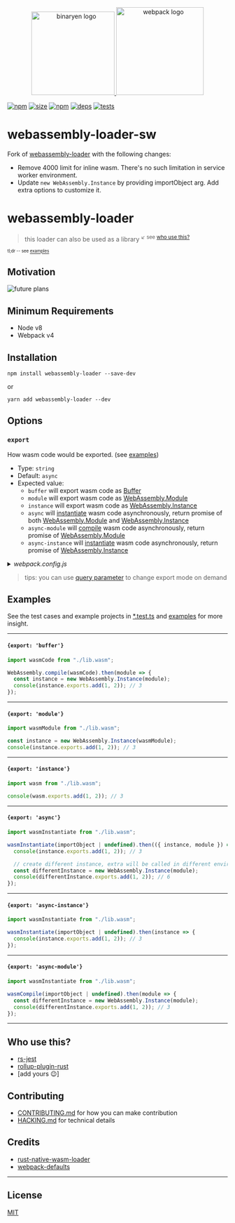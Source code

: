 <div align="center">
  <a href="https://github.com/WebAssembly">
    <img height="190" alt="binaryen logo" src="https://upload.wikimedia.org/wikipedia/commons/c/c6/Web_Assembly_Logo.svg">
  </a>
  <a href="https://github.com/webpack/webpack">
    <img height="200" alt="webpack logo" src="https://webpack.js.org/assets/icon-square-big.svg">
  </a>
</div>

[![npm][npm]][npm-url]
[![size][size]][size-url]
[![npm][npm-download]][npm-url]
[![deps][deps]][deps-url]
[![tests][tests]][tests-url]
<!-- [![node][node]][node-url] -->
<!-- [![cover][cover]][cover-url] -->

# webassembly-loader-sw

Fork of [webassembly-loader](https://github.com/DrSensor/webassembly-loader) with the following changes:
- Remove 4000 limit for inline wasm. There's no such limitation in service worker environment.
- Update `new WebAssembly.Instance` by providing importObject arg. Add extra options to customize it.

# webassembly-loader

> this loader can also be used as a library <sup>↙ see [who use this?](#who-use-this)</sup>

<sup><sup>tl;dr -- see [examples](#examples)</sup></sup>

## Motivation

![future plans](https://user-images.githubusercontent.com/4953069/46924068-cbca7300-d04a-11e8-96e0-91aaa9161687.png)

## Minimum Requirements
- Node v8
- Webpack v4

## Installation

```console
npm install webassembly-loader --save-dev
```
or
```console
yarn add webassembly-loader --dev
```

## Options

### `export`
How wasm code would be exported. (see [examples](#examples))
- Type: `string`
- Default: `async`
- Expected value:
  - `buffer` will export wasm code as [Buffer][]
  - `module` will export wasm code as [WebAssembly.Module][]
  - `instance` will export wasm code as [WebAssembly.Instance][]
  - `async` will [instantiate][webassembly.instantiate] wasm code asynchronously, return promise of both [WebAssembly.Module][] and [WebAssembly.Instance][]
  - `async-module` will [compile][webassembly.compile] wasm code asynchronously, return promise of [WebAssembly.Module][]
  - `async-instance` will [instantiate][webassembly.instantiate] wasm code asynchronously, return promise of [WebAssembly.Instance][]

<details><summary><i>webpack.config.js</i></summary>

```js
module.exports = {
    rules: [{
          test: /\.wasm$/,
          type: "javascript/auto",
          use: [{
              loader: "webassembly-loader",
              options: {
                  export: "async"
              }
          }]
    }]
}
```
</details>

> tips: you can use [query parameter][inline] to change export mode on demand

[inline]: https://webpack.js.org/concepts/loaders/#inline
[buffer]: https://nodejs.org/api/buffer.html
[webassembly.module]: https://developer.mozilla.org/en-US/docs/Web/JavaScript/Reference/Global_Objects/WebAssembly/Module
[webassembly.instance]: https://developer.mozilla.org/en-US/docs/Web/JavaScript/Reference/Global_Objects/WebAssembly/Instance
[webassembly.instantiate]: https://developer.mozilla.org/en-US/docs/Web/JavaScript/Reference/Global_Objects/WebAssembly/instantiate
[webassembly.compile]: https://developer.mozilla.org/en-US/docs/Web/JavaScript/Reference/Global_Objects/WebAssembly/compile

## Examples

See the test cases and example projects in [*.test.ts](./test) and [examples](./examples/) for more insight.

---

#### `{export: 'buffer'}`

```js
import wasmCode from "./lib.wasm";

WebAssembly.compile(wasmCode).then(module => {
  const instance = new WebAssembly.Instance(module);
  console(instance.exports.add(1, 2)); // 3
});
```

---

#### `{export: 'module'}`

```js
import wasmModule from "./lib.wasm";

const instance = new WebAssembly.Instance(wasmModule);
console(instance.exports.add(1, 2)); // 3
```

---

#### `{export: 'instance'}`

```js
import wasm from "./lib.wasm";

console(wasm.exports.add(1, 2)); // 3
```

---

#### `{export: 'async'}`

```js
import wasmInstantiate from "./lib.wasm";

wasmInstantiate(importObject | undefined).then(({ instance, module }) => {
  console(instance.exports.add(1, 2)); // 3

  // create different instance, extra will be called in different environment
  const differentInstance = new WebAssembly.Instance(module);
  console(differentInstance.exports.add(1, 2)); // 6
});
```

---

#### `{export: 'async-instance'}`

```js
import wasmInstantiate from "./lib.wasm";

wasmInstantiate(importObject | undefined).then(instance => {
  console(instance.exports.add(1, 2)); // 3
});
```

---

#### `{export: 'async-module'}`

```js
import wasmInstantiate from "./lib.wasm";

wasmCompile(importObject | undefined).then(module => {
  const differentInstance = new WebAssembly.Instance(module);
  console(differentInstance.exports.add(1, 2)); // 3
});
```

---

## Who use this?

- [rs-jest](https://github.com/DrSensor/rs-jest)
- [rollup-plugin-rust](https://github.com/DrSensor/rollup-plugin-rust)
- [add yours 😉]

## Contributing

- [CONTRIBUTING.md](./.github/CONTRIBUTING.md) for how you can make contribution
- [HACKING.md](./.github/HACKING.md) for technical details

## Credits

- [rust-native-wasm-loader](https://github.com/dflemstr/rust-native-wasm-loader)
- [webpack-defaults](https://github.com/webpack-contrib/webpack-defaults)

---

## License
[MIT](./LICENSE.md)

[npm]: https://img.shields.io/npm/v/webassembly-loader.svg
[npm-url]: https://npmjs.com/package/webassembly-loader
[npm-download]: https://img.shields.io/npm/dm/webassembly-loader.svg
[node]: https://img.shields.io/node/v/webassembly-loader.svg
[node-url]: https://nodejs.org
[deps]: https://david-dm.org/DrSensor/webassembly-loader.svg
[deps-url]: https://david-dm.org/DrSensor/webassembly-loader
[tests]: https://img.shields.io/circleci/project/github/DrSensor/webassembly-loader.svg
[tests-url]: https://circleci.com/gh/DrSensor/webassembly-loader
[cover]: https://codecov.io/gh/DrSensor/webassembly-loader/branch/master/graph/badge.svg
[cover-url]: https://codecov.io/gh/DrSensor/webassembly-loader
[size]: https://packagephobia.now.sh/badge?p=webassembly-loader
[size-url]: https://packagephobia.now.sh/result?p=webassembly-loader
